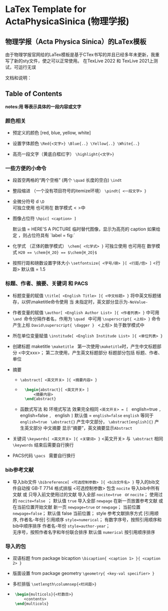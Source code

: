 # LaTex Template for ActaPhysicaSinica (物理学报)

## 物理学报（Acta Physica Sinica）的LaTex模板

由于物理学报官网给的LaTex模板是基于CTex书写的并且已经多年未更新，我重写了新的sty文件，使之可以正常使用。
在TexLive 2022 和 TexLive 2021上测试，可运行无误


文档和说明：


##          Table of Contents            


**notes:用 <text> <contents> 等表示具体的一段内容或文字**

### 颜色相关

- 预定义的颜色 
    [red, blue, yellow, white]

- 设置字体颜色 
    `\Red{<文字>} \Blue{..} \Yellow{..} \White{..}`

- 高亮一段文字（黄底白框红字） 
    `\highlight{<文字>}`

### 一些方便的小命令

 - 段首空两格的“两个空格” (两个 `\quad` 长度的空白)
    `\indt`  

 - 整段缩进 （一个没有项目符号的itemize环境）
    `\pindt{ <一段文字> }`

 - 全微分符号 d 
    `\D`  
      可独立使用  也可用在  数学模式$<>$中

 - 图像占位符 
    `\hpic[ <caption> ] `
      <caption> 默认值 = HERE'S A PICTURE
      临时替代图像，显示为高亮的 caption 
      如果给定 <caption>，则占位符具有 `label = fig:<caption>`

 - 化学式 （正体的数学模式）
    `\chem{ <化学式> }`
      可独立使用  也可用在  数学模式
      `H20 == \chem{H_2O} == $\chem{H_2O}$`

 - 按照行距和磅数设置字体大小
    `\setfontsize{ <字号/磅> }[ <行距/倍> ]`
      <行距> 默认值 = 1.5

### 标题、作者、摘要、关键词 和 PACS 

 - 标题变量的赋值
    `\title[ <English Title> ]{ <中文标题> }`
      将中英文标题储存，以供\maketitle命令使用
      当 <Englsih Title> 未指定时，英文部分显示为`-NoValue-`

 - 作者变量的赋值
    `\author[ <English Author List> ]{ <作者列表> }`
      <content> 中可用 `\and `命令分隔作者名，作用为 `\quad `
      <content> 中可用 `\superscript{ <上标> }` 命令产生上标
       `David\superscript{ \dagger } `
       <上标> 处于数学模式中

 - 所在单位变量赋值
    `\institude[ <English Institude List> ]{ <单位列表> } `

 - 创建标题 maketitle 
    `\maketitle `
    第一次使用` \maketitle `时，产生中文标题部分 <中文xxx>；
    第二次使用，产生英文标题部分 <English xxx>
        标题部分包括 标题、作者、单位 

 - 摘要 

    - `\abstract[ <英文开关> ]{ <摘要内容> }`

    - ```latex
        \begin{abstract}[ <英文开关> ]
            <摘要内容>
        \end{abstract}
        ```

    - 函数式写法 和 环境式写法 效果完全相同
        `<英文开关> = [ ` english=true `, ` english=false `, ` english `]`
         默认值 =  `english=false` 
          `english`  等同于  `english=true `
        `\abstract{}` 产生中文部分， `\abstract[english]{}` 产生英文部分
         中文摘要 显示“摘要”，英文摘要显示`Abstract`

 - 关键词
    `\keywords[ <英文开关> ]{ <关键词> }`
      <英文开关> 与` \abstract` 相同
      `\keywords` 结束后需要自行换行

 - PACS代码
    `\pacs `
      需要自行换行

### bib参考文献 

 - 导入bib文件
    `\bibreference[ <可选控制参数> ]{ <bib文件名> }`
      导入的bib文件自动按 GB-T 7714 格式排版 
      <可选控制参数> 包含
       `nocite` 导入bib中所有文献 或 只导入前文使用过的文献
           导入全部 `nocite=true ` or  `nocite`； 
           使用过的 `nocite=false `；
           默认值 `true` 导入全部
       `newpage` 在新一页放置参考文献 或 在当前位置开始文献
           新一页  `newpage=true`  or ` newpage `；
           当前位置 ` newpage=false `；
           默认值 false 当前位置；
       style 参考文献排序方式 [引用顺序, 作者名-年份]
           引用顺序 ` style=numerical `；
               有数字序号，按照引用顺序和bib中顺序排序
           作者名-年份 ` style=author-year `；  
               无序号，按照作者名字和年份联合排序
           默认值 `numerical` 按引用顺序排序  




### 导入的包 

 - 双语标题 from package  bicaption
    `\bicaption{ <caption 1> }{ <caption 2> }`

 - 版面设置 from package geometry
    `\geometry{ <key-val specifier> } `

 - 多栏排版
    `\setlength\columnsep{<栏间距>}`

 - ```latex
    \begin{multicols}{<栏数目>}
        <contents>  
    \end{multicols}  
    ```

    


